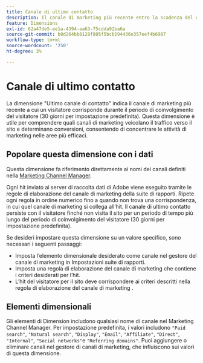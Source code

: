 ```yaml
---
title: Canale di ultimo contatto
description: Il canale di marketing più recente entro la scadenza del coinvolgimento del visitatore.
feature: Dimensions
exl-id: 62a47de5-ee1a-4394-aa63-75cdda92ba6a
source-git-commit: b0d264bb8128f805f5bcb194436e357eef4b6987
workflow-type: tm+mt
source-wordcount: '250'
ht-degree: 3%

---
```


# Canale di ultimo contatto

La dimensione &quot;Ultimo canale di contatto&quot; indica il canale di marketing più recente a cui un visitatore corrisponde durante il periodo di coinvolgimento del visitatore (30 giorni per impostazione predefinita). Questa dimensione è utile per comprendere quali canali di marketing veicolano il traffico verso il sito e determinano conversioni, consentendo di concentrare le attività di marketing nelle aree più efficaci.

## Popolare questa dimensione con i dati

Questa dimensione fa riferimento direttamente ai nomi dei canali definiti nella [Marketing Channel Manager](/help/admin/admin/c-manage-report-suites/c-edit-report-suites/marketing-channels/c-channels.md).

Ogni hit inviato ai server di raccolta dati di Adobe viene eseguito tramite le regole di elaborazione del canale di marketing della suite di rapporti. Ripete ogni regola in ordine numerico fino a quando non trova una corrispondenza, in cui quel canale di marketing si collega all’hit. Il canale di ultimo contatto persiste con il visitatore finché non visita il sito per un periodo di tempo più lungo del periodo di coinvolgimento del visitatore (30 giorni per impostazione predefinita).

Se desideri impostare questa dimensione su un valore specifico, sono necessari i seguenti passaggi:

* Imposta l’elemento dimensionale desiderato come canale nel gestore del canale di marketing in Impostazioni suite di rapporti.
* Imposta una regola di elaborazione del canale di marketing che contiene i criteri desiderati per l’hit.
* L’hit del visitatore per il sito deve corrispondere ai criteri descritti nella regola di elaborazione del canale di marketing .

## Elementi dimensionali

Gli elementi di Dimension includono qualsiasi nome di canale nel Marketing Channel Manager. Per impostazione predefinita, i valori includono `"Paid search"`, `"Natural search"`, `"Display"`, `"Email"`, `"Affiliate"`, `"Direct"`, `"Internal"`, `"Social networks"`e `"Referring domains"`. Puoi aggiungere o eliminare canali nel gestore di canali di marketing, che influiscono sui valori di questa dimensione.
